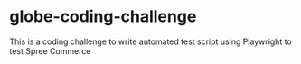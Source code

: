 # globe-coding-challenge

This is a coding challenge to write automated test script using Playwright to test Spree Commerce
